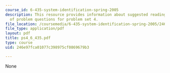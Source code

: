 ```yaml
---
course_id: 6-435-system-identification-spring-2005
description: This resource provides information about suggested reading and consist
  of problem questions for problem set 4.
file_location: /coursemedia/6-435-system-identification-spring-2005/246e97fca01077c398975cf0869679b3_ps4_6_435.pdf
file_type: application/pdf
layout: pdf
title: ps4_6_435.pdf
type: course
uid: 246e97fca01077c398975cf0869679b3

---
```

None
